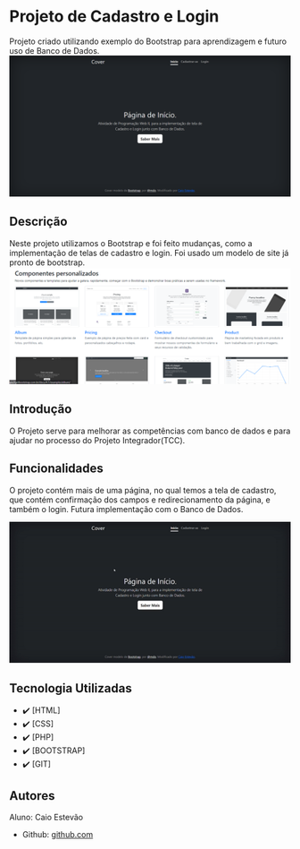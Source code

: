 <!--# Índice 

* [Projeto de Portfólio Pessoal](#projeto-de-portifolio-pessoal)  
* [Descrição](#descri%C3%A7%C3%A3o)  
* [Introdução](#introdu%C3%A7%C3%A3o)  
* [Funcionalidades](#funcioanlidades)  
* [Tecnologia Utilizadas](#tecnologia-utilizadas)  
* [Fontes Consultadas](#fontes-consultadas)  
* [Autores](#autores)  -->

# Projeto de Cadastro e Login
Projeto criado utilizando exemplo do Bootstrap para aprendizagem e futuro uso de Banco de Dados.
![Capa do Projeto](imgs/capa.png)


## Descrição
Neste projeto utilizamos o Bootstrap e foi feito mudanças, como a implementação de telas de cadastro e login. 
Foi usado um modelo de site já pronto de bootstrap.
![Modelos](imgs/modelos.png)


## Introdução
O Projeto serve para melhorar as competências com banco de dados e para ajudar no processo do Projeto Integrador(TCC).


## Funcionalidades
O projeto contém mais de uma página, no qual temos a tela de cadastro, que contém confirmação dos campos e redirecionamento da página, e também o login. Futura implementação com o Banco de Dados.

![GIF](imgs/gif-projet.gif)


## Tecnologia Utilizadas
- :heavy_check_mark: [HTML]
- :heavy_check_mark: [CSS]
- :heavy_check_mark: [PHP]
- :heavy_check_mark: [BOOTSTRAP]
- :heavy_check_mark: [GIT]


## Autores
Aluno: Caio Estevão
- Github: [github.com](https://github.com/Caioestevao1000)